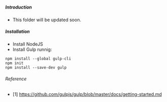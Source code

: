 ##### Introduction
- This folder will be updated soon. 

##### Installation
- Install NodeJS
- Install Gulp runnig:
```
npm install --global gulp-cli
npm init
npm install --save-dev gulp
```

###### Reference
- [1] https://github.com/gulpjs/gulp/blob/master/docs/getting-started.md
